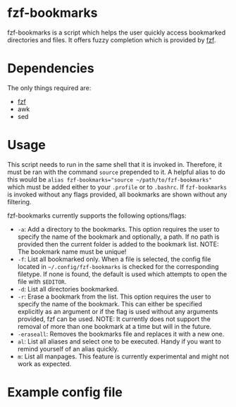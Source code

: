 # fzf-bookmarks

fzf-bookmarks is a script which helps the user quickly access bookmarked directories and files. It offers fuzzy completion which is provided by [fzf](https://github.com/junegunn/fzf). 

# Dependencies
The only things required are:
- [fzf](https://github.com/junegunn/fzf)
- awk
- sed

# Usage
This script needs to run in the same shell that it is invoked in. Therefore, it must be ran with the command `source` prepended to it. A helpful alias to do this would be `alias fzf-bookmarks="source ~/path/to/fzf-bookmarks"` which must be added either to your `.profile` or to `.bashrc`. If `fzf-bookmarks` is invoked without any flags provided, all bookmarks are shown without any filtering.  

fzf-bookmarks currently supports the following options/flags:  
- `-a`: Add a directory to the bookmarks. This option requires the user to specify the name of the bookmark and optionally, a path. If no path is provided then the current folder is added to the bookmark list. NOTE: The bookmark name must be unique!  
- `-f`: List all bookmarked only. When a file is selected, the config file located in `~/.config/fzf-bookmarks` is checked for the corresponding filetype. If none is found, the default is used which attempts to open the file with `$EDITOR`.
- `-d`: List all directories bookmarked.
- `-r`: Erase a bookmark from the list. This option requires the user to specify the name of the bookmark. This can either be specified explicitly as an argument or if the flag is used without any arguments provided, fzf can be used. NOTE: It currently does not support the removal of more than one bookmark at a time but will in the future.
- `-eraseall`: Removes the bookmarks file and replaces it with a new one.
- `al`: List all aliases and select one to be executed. Handy if you want to remind yourself of an alias quickly.
- `m`: List all manpages. This feature is currently experimental and might not work as expected.

# Example config file
